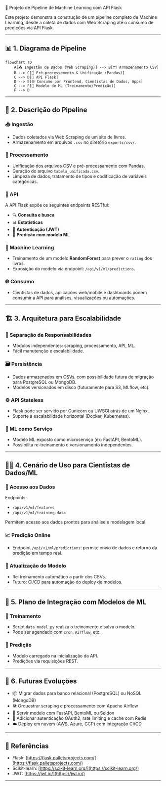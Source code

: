 
 🧠 Projeto de Pipeline de Machine Learning com API Flask

Este projeto demonstra a construção de um pipeline completo de Machine Learning, desde a coleta de dados com Web Scraping até o consumo de predições via API Flask.

---

## 📊 1. Diagrama de Pipeline

```
flowchart TD
    A[📥 Ingestão de Dados (Web Scraping)] --> B[🗂️ Armazenamento CSV]
    B --> C[🧹 Pré-processamento & Unificação (Pandas)]
    C --> D[🚀 API Flask]
    D --> E[🌐 Consumo por Frontend, Cientistas de Dados, Apps]
    C --> F[🤖 Modelo de ML (Treinamento/Predição)]
    F --> D
```
    
---

## 🧾 2. Descrição do Pipeline

### 📥 Ingestão  
- Dados coletados via Web Scraping de um site de livros.  
- Armazenamento em arquivos `.csv` no diretório `exports/csv/`.

### 🔄 Processamento  
- Unificação dos arquivos CSV e pré-processamento com Pandas.  
- Geração do arquivo `tabela_unificada.csv`.  
- Limpeza de dados, tratamento de tipos e codificação de variáveis categóricas.

### 🚀 API  
A API Flask expõe os seguintes endpoints RESTful:

- 🔍 **Consulta e busca**
- 📊 **Estatísticas**
- 🔐 **Autenticação (JWT)**
- 🤖 **Predição com modelo ML**

### 🤖 Machine Learning  
- Treinamento de um modelo **RandomForest** para prever o `rating` dos livros.  
- Exposição do modelo via endpoint: `/api/v1/ml/predictions`.

### 🌐 Consumo  
- Cientistas de dados, aplicações web/mobile e dashboards podem consumir a API para análises, visualizações ou automações.

---

## 🏗️ 3. Arquitetura para Escalabilidade

### 🧩 Separação de Responsabilidades  
- Módulos independentes: scraping, processamento, API, ML.  
- Fácil manutenção e escalabilidade.

### 🗃️ Persistência  
- Dados armazenados em CSVs, com possibilidade futura de migração para PostgreSQL ou MongoDB.  
- Modelos versionados em disco (futuramente para S3, MLflow, etc).

### ⚙️ API Stateless  
- Flask pode ser servido por Gunicorn ou UWSGI atrás de um Nginx.  
- Suporte a escalabilidade horizontal (Docker, Kubernetes).

### 🧠 ML como Serviço  
- Modelo ML exposto como microserviço (ex: FastAPI, BentoML).  
- Possibilita re-treinamento e versionamento independentes.

---

## 👨‍🔬 4. Cenário de Uso para Cientistas de Dados/ML

### 📂 Acesso aos Dados  
Endpoints:

- `/api/v1/ml/features`
- `/api/v1/ml/training-data`

Permitem acesso aos dados prontos para análise e modelagem local.

### 📈 Predição Online  
- Endpoint `/api/v1/ml/predictions`: permite envio de dados e retorno da predição em tempo real.

### 🔁 Atualização do Modelo  
- Re-treinamento automático a partir dos CSVs.  
- Futuro: CI/CD para automação do deploy de modelos.

---

## 🔌 5. Plano de Integração com Modelos de ML

### 🎯 Treinamento  
- Script `data_model.py` realiza o treinamento e salva o modelo.  
- Pode ser agendado com `cron`, `Airflow`, etc.

### 🧠 Predição  
- Modelo carregado na inicialização da API.  
- Predições via requisições REST.

---

## 🚀 6. Futuras Evoluções

- 📦 Migrar dados para banco relacional (PostgreSQL) ou NoSQL (MongoDB)  
- 🛠️ Orquestrar scraping e processamento com Apache Airflow  
- 🤖 Servir modelo com FastAPI, BentoML ou Seldon  
- 🔐 Adicionar autenticação OAuth2, rate limiting e cache com Redis  
- ☁️ Deploy em nuvem (AWS, Azure, GCP) com integração CI/CD  

---

## 📌 Referências

- Flask: [https://flask.palletsprojects.com/](https://flask.palletsprojects.com/)  
- Scikit-learn: [https://scikit-learn.org/](https://scikit-learn.org/)  
- JWT: [https://jwt.io/](https://jwt.io/)

---

